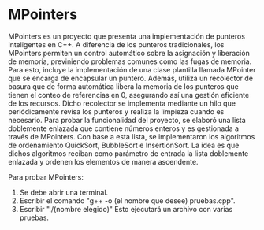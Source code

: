 # MPointers

MPointers es un proyecto que presenta una implementación de punteros inteligentes en C++. A diferencia de los punteros tradicionales, los MPointers permiten un control automático sobre la asignación y liberación de memoria, previniendo problemas comunes como las fugas de memoria. Para esto, incluye la implementación de una clase plantilla llamada MPointer que se encarga de encapsular un puntero. Además, utiliza un recolector de basura que de forma automática libera la memoria de los punteros que tienen el conteo de referencias en 0, asegurando así una gestión eficiente de los recursos. Dicho recolector se implementa mediante un hilo que periódicamente revisa los punteros y realiza la limpieza cuando es necesario.
Para probar la funcionalidad del proyecto, se elaboró una lista doblemente enlazada que contiene números enteros y es gestionada a través de MPointers. Con base a esta lista, se implementaron los algoritmos de ordenamiento QuickSort, BubbleSort e InsertionSort. La idea es que dichos algoritmos reciban como parámetro de entrada la lista doblemente enlazada y ordenen los elementos de manera ascendente.

Para probar MPointers:
1) Se debe abrir una terminal.
2) Escribir el comando "g++ -o (el nombre que desee) pruebas.cpp".
3) Escribir "./(nombre elegido)"
Esto ejecutará un archivo con varias pruebas.
